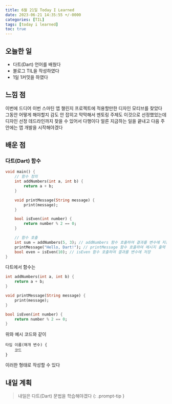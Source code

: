 ```yaml
---
title: 6월 21일 Today I Learned
date: 2023-06-21 14:35:55 +/-0000
categories: [TIL]
tags: [today i learned]
toc: true
---
```


## 오늘한 일

* 다트(Dart) 언어를 배웠다
* 블로그 TIL을 작성하였다
* 1일 1커밋을 하였다

## 느낌 점

이번에 드디어 이번 스마틴 앱 챌린지 프로젝트에 적용할만한 디자인 모티브를 찾았다 그동안 어떻게
해야할지 감도 안 잡히고 막막해서 멘토링 주제도 이것으로 선정했었는데 디자인 선정 데드라인까지 찾을 수 있어서 다행이다 얼른 지금하는 일을 끝내고 다음 주안에는 앱 개발을 시작해야겠다

## 배운 점

### 다트(Dart) 함수

~~~dart
void main() {
    // 함수 정의
    int addNumbers(int a, int b) {
        return a + b;
    }

    void printMessage(String message) {
        print(message);
    }

    bool isEven(int number) {
        return number % 2 == 0;
    }

    // 함수 호출
    int sum = addNumbers(5, 3); // addNumbers 함수 호출하여 결과를 변수에 저장
    printMessage("Hello, Dart!"); // printMessage 함수 호출하여 메시지 출력
    bool even = isEven(10); // isEven 함수 호출하여 결과를 변수에 저장
}
~~~

다트에서 함수는

~~~dart
int addNumbers(int a, int b) {
    return a + b;
}

void printMessage(String message) {
    print(message);
}

bool isEven(int number) {
    return number % 2 == 0;
}
~~~

위와 예시 코드와 같이

~~~
타입 이름(매개 변수) {
    코드
}
~~~

이러한 형태로 작성할 수 있다

## 내일 계획

> 내일은 다트(Dart) 문법을 학습해야겠다
{: .prompt-tip }
